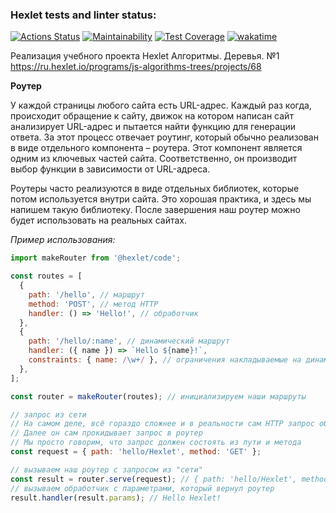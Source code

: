 ### Hexlet tests and linter status:

[![Actions Status](https://github.com/feeedback/js-algorithms-trees-project-lvl1/workflows/hexlet-check/badge.svg)](https://github.com/feeedback/js-algorithms-trees-project-lvl1/actions)
[![Maintainability](https://api.codeclimate.com/v1/badges/3e35bb1ed1ce64f7ed5b/maintainability)](https://codeclimate.com/github/feeedback/js-algorithms-trees-project-lvl1/maintainability)
[![Test Coverage](https://api.codeclimate.com/v1/badges/3e35bb1ed1ce64f7ed5b/test_coverage)](https://codeclimate.com/github/feeedback/js-algorithms-trees-project-lvl1/test_coverage)
[![wakatime](https://wakatime.com/badge/github/feeedback/js-algorithms-trees-project-lvl1.svg)](https://wakatime.com/badge/github/feeedback/js-algorithms-trees-project-lvl1)

Реализация учебного проекта Hexlet Алгоритмы. Деревья. №1 https://ru.hexlet.io/programs/js-algorithms-trees/projects/68

**Роутер**

У каждой страницы любого сайта есть URL-адрес. Каждый раз когда, происходит обращение к сайту, движок на котором написан сайт анализирует URL-адрес и пытается найти функцию для генерации ответа. За этот процесс отвечает роутинг, который обычно реализован в виде отдельного компонента – роутера. Этот компонент является одним из ключевых частей сайта. Соответственно, он производит выбор функции в зависимости от URL-адреса.

Роутеры часто реализуются в виде отдельных библиотек, которые потом используется внутри сайта. Это хорошая практика, и здесь мы напишем такую библиотеку. После завершения наш роутер можно будет использовать на реальных сайтах.

_Пример использования:_

```js
import makeRouter from '@hexlet/code';

const routes = [
  {
    path: '/hello', // маршрут
    method: 'POST', // метод HTTP
    handler: () => 'Hello!', // обработчик
  },
  {
    path: '/hello/:name', // динамический маршрут
    handler: ({ name }) => `Hello ${name}!`,
    constraints: { name: /\w+/ }, // ограничения накладываемые на динамический маршрут
  },
];

const router = makeRouter(routes); // инициализируем наши маршруты

// запрос из сети
// На самом деле, всё гораздо сложнее и в реальности сам HTTP запрос обрабатывает сервер на сайте
// Далее он сам прокидывает запрос в роутер
// Мы просто говорим, что запрос должен состоять из пути и метода
const request = { path: 'hello/Hexlet', method: 'GET' };

// вызываем наш роутер с запросом из "сети"
const result = router.serve(request); // { path: 'hello/Hexlet', method: 'GET', handler: [Function handler], params: { name: 'Hexlet' } }
// вызываем обработчик с параметрами, который вернул роутер
result.handler(result.params); // Hello Hexlet!
```

